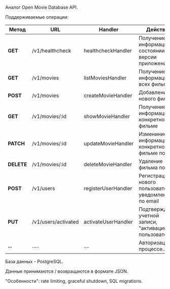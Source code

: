Аналог Open Movie Database API.

Поддерживаемые операции:

| Метод | URL |Handler| Действие |
|---------|----------|--------|-------|
| **GET** | /v1/healthcheck | healthcheckHandler | Получение информации о состоянии и версии приложения |
| **GET**| /v1/movies      | listMoviesHandler | Получение информации о всех фильмах |
| **POST**| /v1/movies      | createMovieHandler | Добавление нового фильма |
| **GET**| /v1/movies/:id      | showMovieHandler | Получение информации о конкретном фильме |
| **PATCH**| /v1/movies/:id      | updateMovieHandler | Измениние информации о конкретном фильме по id |
| **DELETE**| /v1/movies/:id      | deleteMovieHandler | Удаление фильма по id  |
| **POST**| /v1/users    | registerUserHandler | Регистрация нового пользователя, уведомление по email |
| **PUT**| /v1/users/activated    | activateUserHandler | Подтверждение учетной записи, "активация" пользователя |
| **...**| .....      |....| Авторизация в процессе... |

База данных - PostgreSQL.

Данные принимаются / возвращаются в формате JSON.

"Особенности": rate limiting, graceful shutdown, SQL migrations.